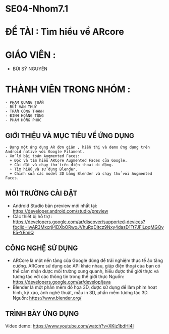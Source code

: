 # SE04-Nhom7.1
# ĐỀ TÀI : Tìm hiểu về ARcore
# GIÁO VIÊN : 
- BÙI SỸ NGUYÊN
# THÀNH VIÊN TRONG NHÓM :
```
- PHẠM QUANG TUẤN
- BÙI VĂN THUỶ
- TRẦN CÔNG THÀNH
- ĐINH HOÀNG TÙNG
- PHẠM HỒNG PHÚC
```

## GIỚI THIỆU VÀ MỤC TIÊU VỀ ỨNG DỤNG
```
- Dựng một ứng dụng AR đơn giản , hiển thị và demo ứng dụng trên Android native với Google Filament.
- Xử lý bài toán Augmented Faces:
  + Đọc và tìm hiểu ARCore Augmented Faces của Google.
  + Cài đặt và chạy thử trên điện thoại di động.
  + Tìm hiểu và sử dụng Blender.
  + Chỉnh sửa các model 3D bằng Blender và chạy thử với Augmented Faces.
```
##  MÔI TRƯỜNG CÀI ĐẶT 
* Android Studio bản preview mới nhất tại: https://developer.android.com/studio/preview
* Các thiết bị hỗ trợ : https://developers.google.com/ar/discover/supported-devices?fbclid=IwAR3Mxcrjl4DXbORwoJVhuRqDItcz9Nxy4dasD1Tt7JFlLpqMGQyE5-YEmiQ

## CÔNG NGHỆ SỬ DỤNG

* ARCore là một nền tảng của Google dùng để trải nghiệm thực tế ảo tăng cường. ARCore sử dụng các API khác nhau, giúp điện thoại của bạn có thể cảm nhận được môi trường xung quanh, hiểu được thế giới thực và tương tác với các thông tin trong thế giới thực
Nguồn: https://developers.google.com/ar/develop/java
* Blender là một phần mềm đồ họa 3D, được sử dụng để làm phim hoạt hình, kỹ xảo, ảnh nghệ thuật, mẫu in 3D, phần mềm tương tác 3D.
Nguồn: https://www.blender.org/

## TRÌNH BÀY ỨNG DỤNG

Video demo: https://www.youtube.com/watch?v=XKiz1bdHI4I


